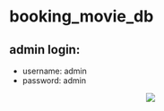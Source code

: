 # booking_movie_db

## admin login:

  * username: admin
  * password: admin

<p align="center"> 
  <img src="[https://cdn.dribbble.com/users/1059583/screenshots/4171367/coding-freak.gif](https://l.messenger.com/l.php?u=https%3A%2F%2Fimages-wixmp-ed30a86b8c4ca887773594c2.wixmp.com%2Ff%2F83ed01ca-f383-41b4-9ecb-a316cf591deb%2Fdf6i4ae-b609d787-e325-48bd-b9c8-1a9fedf586e5.png%2Fv1%2Ffill%2Fw_624%2Ch_871%2Cq_80%2Cstrp%2Fscreenshot_from_2022_06_01_14_56_57_by_soyansoon21_df6i4ae-fullview.jpg%3Ftoken%3DeyJ0eXAiOiJKV1QiLCJhbGciOiJIUzI1NiJ9.eyJzdWIiOiJ1cm46YXBwOjdlMGQxODg5ODIyNjQzNzNhNWYwZDQxNWVhMGQyNmUwIiwiaXNzIjoidXJuOmFwcDo3ZTBkMTg4OTgyMjY0MzczYTVmMGQ0MTVlYTBkMjZlMCIsIm9iaiI6W1t7ImhlaWdodCI6Ijw9ODcxIiwicGF0aCI6IlwvZlwvODNlZDAxY2EtZjM4My00MWI0LTllY2ItYTMxNmNmNTkxZGViXC9kZjZpNGFlLWI2MDlkNzg3LWUzMjUtNDhiZC1iOWM4LTFhOWZlZGY1ODZlNS5wbmciLCJ3aWR0aCI6Ijw9NjI0In1dXSwiYXVkIjpbInVybjpzZXJ2aWNlOmltYWdlLm9wZXJhdGlvbnMiXX0.5yG4Uex57eBr0x6JWAgqOHp73iGN1TVImbdctHminxY&h=AT3c_9k05CPfGZZcJfIDy-9zblU2duNBpztGG78U4UmZdXzWSaFGlCaiUqij8dvBplIhjzZ9n5MjOTPUf0XdSEi-CH4kaLhbQkGx0Wd6f0_mi-c4t_C3lhVn6HFwcQ)" />
</p>




